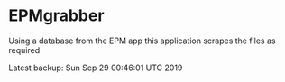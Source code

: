 # EPMgrabber
Using a database from the EPM app this application scrapes the files as required


Latest backup: Sun Sep 29 00:46:01 UTC 2019
